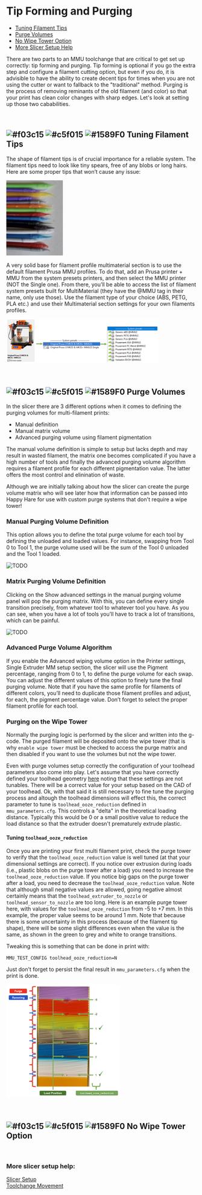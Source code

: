 # Tip Forming and Purging
- [Tuning Filament Tips](#---tuning-filament-tips)<br>
- [Purge Volumes](#---purge-volumes)<br>
- [No Wipe Tower Option](#---no-wipe-tower-option)<br>
- [More Slicer Setup Help](#more-slicer-setup-help)<br>

There are two parts to an MMU toolchange that are critical to get set up correctly: tip forming and purging. Tip forming is optional if you go the extra step and configure a filament cutting option, but even if you do, it is advisible to have the ability to create decent tips for times when you are not using the cutter or want to fallback to the "traditional" method. Purging is the process of removing reminants of the old filament (and color) so that your print has clean color changes with sharp edges. Let's look at setting up those two cababilities.

<br>

## ![#f03c15](/doc/f03c15.png) ![#c5f015](/doc/c5f015.png) ![#1589F0](/doc/1589F0.png) Tuning Filament Tips

The shape of filament tips is of crucial importance for a reliable system. The filament tips need to look like tiny spears, free of any blobs or long hairs. Here are some proper tips that won’t cause any issue:

<img src="/doc/tip_forming_and_purging/good_tips.png" width="150" alt="Good Tips"><br>

A very solid base for filament profile multimaterial section is to use the default filament Prusa MMU profiles. To do that, add an Prusa printer + MMU from the system presets printers, and then select the MMU printer (NOT the Single one). From there, you’ll be able to access the list of filament system presets built for MultiMaterial (they have the @MMU tag in their name, only use those). Use the filament type of your choice (ABS, PETG, PLA etc.) and use their Multimaterial section settings for your own filaments profiles.

<img src="/doc/tip_forming_and_purging/prusa_starting_point.png" width="80%" alt="Good Starting Point"><br>

<br>

## ![#f03c15](/doc/f03c15.png) ![#c5f015](/doc/c5f015.png) ![#1589F0](/doc/1589F0.png) Purge Volumes

In the slicer there are 3 different options when it comes to defining the purging volumes for multi-filament prints:
- Manual definition
- Manual matrix volume
- Advanced purging volume using filament pigmentation

The manual volume definition is simple to setup but lacks depth and may result in wasted filament, the matrix one becomes complicated if you have a high number of tools and finally the advanced purging volume algorithm requires a filament profile for each different pigmentation value. The latter offers the most control and elinination of waste.

Although we are initially talking about how the slicer can create the purge volume matrix who will see later how that information can be passed into Happy Hare for use with custom purge systems that don't require a wipe tower!

### Manual Purging Volume Definition
This option allows you to define the total purge volume for each tool by defining the unloaded and loaded values. For instance, swapping from Tool 0 to Tool 1, the purge volume used will be the sum of the Tool 0 unloaded and the Tool 1 loaded.

<img src="/doc/tip_forming_and_purging/TODO.png" width="100%" alt="TODO"><br>

### Matrix Purging Volume Definition
Clicking on the Show advanced settings in the manual purging volume panel will pop the purging matrix. With this, you can define every single transition precisely, from whatever tool to whatever tool you have. As you can see, when you have a lot of tools you’ll have to track a lot of transitions, which can be painful.

<img src="/doc/tip_forming_and_purging/TODO.png" width="60%" alt="TODO"><br>

### Advanced Purge Volume Algorithm
If you enable the Advanced wiping volume option in the Printer settings, Single Extruder MM setup section, the slicer will use the Pigment percentage, ranging from 0 to 1, to define the purge volume for each swap. You can adjust the different values of this option to finely tune the final purging volume. Note that if you have the same profile for filaments of different colors, you’ll need to duplicate those filament profiles and adjust, for each, the pigment percentage value. Don’t forget to select the proper filament profile for each tool.

### Purging on the Wipe Tower
Normally the purging logic is performed by the slicer and written into the g-code. The purged filament will be deposited onto the wipe tower (that is why `enable wipe tower` must be checked to access the purge matrix and then disabled if you want to use the volumes but not the wipe tower. 

Even with purge volumes setup correctly the configuration of your toolhead parameters also come into play.  Let's assume that you have correctly defined your toolhead geometry [here](/doc/configuration.md#---toolhead-loading--unloading) noting that these settings are not tunables. There will be a correct value for your setup based on the CAD of your toolhead. Ok, with that said it is still necessary to fine tune the purging process and altough the toolhead dimensions will effect this, the correct parameter to tune is `toolhead_ooze_reduction` defined in `mmu_parameters.cfg`. This controls a "delta" in the theoretical loading distance. Typically this would be 0 or a small positive value to reduce the load distance so that the extruder doesn't prematurely extrude plastic. 

#### Tuning `toolhead_ooze_reduction`
Once you are printing your first multi filament print, check the purge tower to verify that the `toolhead_ooze_reduction` value is well tuned (at that your dimensional settings are correct).  If you notice over extrusion during loads (i.e., plastic blobs on the purge tower after a load) you need to increase the `toolhead_ooze_reduction` value.
If you notice big gaps on the purge tower after a load, you need to decrease the `toolhead_ooze_reduction` value. Note that although small negative values are allowed, going negative almost certainly means that the `toolhead_extruder_to_nozzle` or `toolhead_sensor_to_nozzle` are too long. Here is an example purge tower here, with values for the `toolhead_ooze_reduction` from -5 to +7 mm. In this example, the proper value seems to be around 1 mm. Note that because there is some uncertainty in this process (because of the filament tip shape), there will be some slight differences even when the value is the same, as shown in the green to grey and white to orange transitions.

Tweaking this is something that can be done in print with:
```
MMU_TEST_CONFIG toolhead_ooze_reduction=N
```
Just don't forget to persist the final result in `mmu_parameters.cfg` when the print is done.

<img src="/doc/tip_forming_and_purging/toolhead_ooze_reduction.png" width="60%" alt="TODO"><br>

<br>

## ![#f03c15](/doc/f03c15.png) ![#c5f015](/doc/c5f015.png) ![#1589F0](/doc/1589F0.png) No Wipe Tower Option

<br>

### More slicer setup help:
[Slicer Setup](/doc/slicer_setup.md)<br>
[Toolchange Movement](/doc/toolchange_movement.md)<br>

